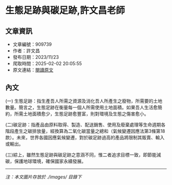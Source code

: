 # 生態足跡與碳足跡,許文昌老師

## 文章資訊
- 文章編號：909739
- 作者：許文昌
- 發布日期：2023/11/23
- 爬取時間：2025-02-02 20:05:55
- 原文連結：[閱讀原文](https://real-estate.get.com.tw/Columns/detail.aspx?no=909739)

## 內文
(一) 生態足跡：指生產吾人所需之資源及消化吾人所產生之廢物，所需要的土地數量。簡言之，生態足跡在衡量每一個人所需使用土地面積。如果吾人生活愈簡約，所需土地面積愈少，生態足跡愈豐富，則對環境及生態之傷害愈小。

(二)碳足跡：指產品由原料取得、製造、配送銷售、使用及廢棄處理等生命週期各階段產生之碳排放量，經換算為二氧化碳當量之總和（氣候變遷因應法第3條第18款）。未來，世界各國因應氣候變遷，對於碳足跡過高的產品將限制其販賣、輸入或輸出。

(三)綜上，雖然生態足跡與碳足跡之意涵不同，惟二者追求目標一致，即節能減碳，保護地球環境，確保國家永續發展。

---
*注：本文圖片存放於 ./images/ 目錄下*
